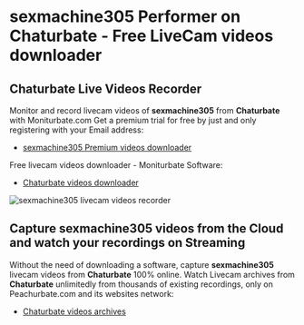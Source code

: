 # sexmachine305 Performer on Chaturbate - Free LiveCam videos downloader

## Chaturbate Live Videos Recorder

Monitor and record livecam videos of **sexmachine305** from **Chaturbate** with Moniturbate.com
Get a premium trial for free by just and only registering with your Email address:
* [sexmachine305 Premium videos downloader](https://moniturbate.com/request-demo-licence-key.html)

Free livecam videos downloader - Moniturbate Software:
* [Chaturbate videos downloader](https://moniturbate.com/moniturbate-download-software.html)

![sexmachine305 livecam videos recorder](https://peachurnet.com/templates/moniturbate-software.png)


## Capture sexmachine305 videos from the Cloud and watch your recordings on Streaming

Without the need of downloading a software, capture **sexmachine305** livecam videos from **Chaturbate** 100% online.
Watch Livecam archives from **Chaturbate** unlimitedly from thousands of existing recordings, only on Peachurbate.com and its websites network:
* [Chaturbate videos archives](https://peachurnet.com/)